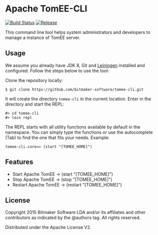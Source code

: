 # Apache TomEE-CLI

[![Build Status](https://travis-ci.org/bitmaker-software/tomee-cli.svg)](https://travis-ci.org/bitmaker-software/tomee-cli)
[![Release](http://img.shields.io/github/release/bitmaker-software/tomee-cli.svg)](https://github.com/bitmaker-software/tomee-cli/releases/latest)

This command line tool helps system administrators and developers to manage a instance of TomEE server.

## Usage

We assume you already have JDK 8, Git and [Leiningen](https://leiningen.org) installed and configured. Follow the steps below to use the tool:

Clone the repository locally:

    $ git clone https://github.com/bitmaker-software/tomee-cli.git

It will create the directory `tomee-cli` in the current location. Enter in the directory and start the REPL:

    #> cd tomee-cli
    #> lein repl

The REPL starts with all utility functions available by default in the namespace. You can simply type the functions or use the autocomplete (Tab) to find the one that fits your needs. Example:

    tomee-cli.core=> (start "[TOMEE_HOME]")

## Features

- Start Apache TomEE   -> (start   "[TOMEE_HOME]")
- Stop Apache TomEE    -> (stop    "[TOMEE_HOME]")
- Restart Apache TomEE -> (restart "[TOMEE_HOME]")

## License

Copyright 2015 Bitmaker Software LDA and/or its affiliates and other contributors as indicated by the @authors tag. All rights reserved.

Distributed under the Apache License V2.
